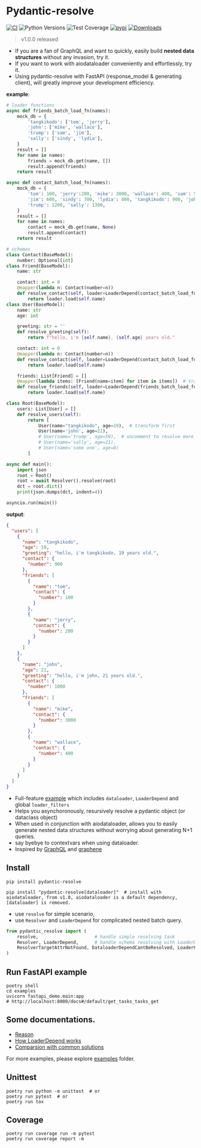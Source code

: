 # Pydantic-resolve

[![CI](https://github.com/allmonday/pydantic_resolve/actions/workflows/ci.yml/badge.svg)](https://github.com/allmonday/pydantic_resolve/actions/workflows/ci.yml)
![Python Versions](https://img.shields.io/pypi/pyversions/pydantic-resolve)
![Test Coverage](https://img.shields.io/endpoint?url=https://gist.githubusercontent.com/allmonday/6f1661c6310e1b31c9a10b0d09d52d11/raw/covbadge.json)
[![pypi](https://img.shields.io/pypi/v/pydantic-resolve.svg)](https://pypi.python.org/pypi/pydantic-resolve)
[![Downloads](https://static.pepy.tech/personalized-badge/pydantic-resolve?period=month&units=abbreviation&left_color=grey&right_color=orange&left_text=Downloads)](https://pepy.tech/project/pydantic-resolve)

> v1.0.0 released

- If you are a fan of GraphQL and want to quickly, easily build **nested data structures** without any invasion, try it.
- If you want to work with aiodataloader conveniently and effortlessly, try it.
- Using pydantic-resolve with FastAPI (response_model & generating client), will greatly improve your development efficiency.

**example**:

```python
# loader functions
async def friends_batch_load_fn(names):
    mock_db = {
        'tangkikodo': ['tom', 'jerry'],
        'john': ['mike', 'wallace'],
        'trump': ['sam', 'jim'],
        'sally': ['sindy', 'lydia'],
    }
    result = []
    for name in names:
        friends = mock_db.get(name, [])
        result.append(friends)
    return result

async def contact_batch_load_fn(names):
    mock_db = {
        'tom': 100, 'jerry':200, 'mike': 3000, 'wallace': 400, 'sam': 500,
        'jim': 600, 'sindy': 700, 'lydia': 800, 'tangkikodo': 900, 'john': 1000,
        'trump': 1200, 'sally': 1300,
    }
    result = []
    for name in names:
        contact = mock_db.get(name, None)
        result.append(contact)
    return result

# schemas
class Contact(BaseModel):
    number: Optional[int]
class Friend(BaseModel):
    name: str

    contact: int = 0
    @mapper(lambda n: Contact(number=n))
    def resolve_contact(self, loader=LoaderDepend(contact_batch_load_fn)):
        return loader.load(self.name)
class User(BaseModel):
    name: str
    age: int

    greeting: str = ''
    def resolve_greeting(self):
        return f"hello, i'm {self.name}, {self.age} years old."

    contact: int = 0
    @mapper(lambda n: Contact(number=n))
    def resolve_contact(self, loader=LoaderDepend(contact_batch_load_fn)):
        return loader.load(self.name)

    friends: List[Friend] = []
    @mapper(lambda items: [Friend(name=item) for item in items])  # transform after data received
    def resolve_friends(self, loader=LoaderDepend(friends_batch_load_fn)):
        return loader.load(self.name)

class Root(BaseModel):
    users: List[User] = []
    def resolve_users(self):
        return [
            User(name="tangkikodo", age=19),  # transform first
            User(name='john', age=21),
            # User(name='trump', age=59),  # uncomment to resolve more
            # User(name='sally', age=21),
            # User(name='some one', age=0)
        ]

async def main():
    import json
    root = Root()
    root = await Resolver().resolve(root)
    dct = root.dict()
    print(json.dumps(dct, indent=4))

asyncio.run(main())
```

**output**:

```json
{
  "users": [
    {
      "name": "tangkikodo",
      "age": 19,
      "greeting": "hello, i'm tangkikodo, 19 years old.",
      "contact": {
        "number": 900
      },
      "friends": [
        {
          "name": "tom",
          "contact": {
            "number": 100
          }
        },
        {
          "name": "jerry",
          "contact": {
            "number": 200
          }
        }
      ]
    },
    {
      "name": "john",
      "age": 21,
      "greeting": "hello, i'm john, 21 years old.",
      "contact": {
        "number": 1000
      },
      "friends": [
        {
          "name": "mike",
          "contact": {
            "number": 3000
          }
        },
        {
          "name": "wallace",
          "contact": {
            "number": 400
          }
        }
      ]
    }
  ]
}
```

- Full-feature [example](./examples/6_sqlalchemy_loaderdepend_global_filter.py) which includes `dataloader`, `LoaderDepend` and global `loader_filters`
- Helps you asynchoronously, resursively resolve a pydantic object (or dataclass object)
- When used in conjunction with aiodataloader, allows you to easily generate nested data structures without worrying about generating N+1 queries.
- say byebye to contextvars when using dataloader.
- Inspired by [GraphQL](https://graphql.org/) and [graphene](https://graphene-python.org/)

## Install

```shell
pip install pydantic-resolve

pip install "pydantic-resolve[dataloader]"  # install with aiodataloader, from v1.0, aiodataloader is a default dependency, [dataloader] is removed.
```

- use `resolve` for simple scenario,
- use `Resolver` and `LoaderDepend` for complicated nested batch query.

```python
from pydantic_resolve import (
    resolve,                     # handle simple resolving task
    Resolver, LoaderDepend,      # handle schema resolving with LoaderDepend and DataLoader
    ResolverTargetAttrNotFound, DataloaderDependCantBeResolved, LoaderFieldNotProvidedError
)
```

## Run FastAPI example

```shell
poetry shell
cd examples
uvicorn fastapi_demo.main:app
# http://localhost:8000/docs#/default/get_tasks_tasks_get
```

## Some documentations.

- [Reason](./doc/reason-en.md)
- [How LoaderDepend works](./doc/loader-en.md)
- [Comparsion with common solutions](./doc/compare-en.md)

For more examples, please explore [examples](./examples/) folder.

## Unittest

```shell
poetry run python -m unittest  # or
poetry run pytest  # or
poetry run tox
```

## Coverage

```shell
poetry run coverage run -m pytest
poetry run coverage report -m
```
